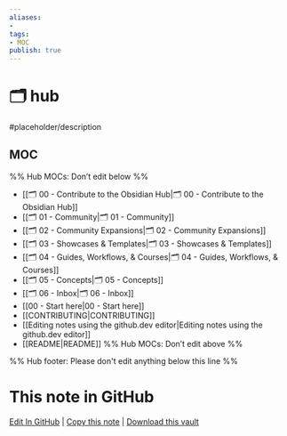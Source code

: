 ```yaml
---
aliases:
- 
tags:
- MOC
publish: true
---
```


# 🗂️ hub

#placeholder/description 

## MOC
%% Hub MOCs: Don’t edit below  %%
-  [[🗂️ 00 - Contribute to the Obsidian Hub|🗂️ 00 - Contribute to the Obsidian Hub]]
-  [[🗂️ 01 - Community|🗂️ 01 - Community]]
-  [[🗂️ 02 - Community Expansions|🗂️ 02 - Community Expansions]]
-  [[🗂️ 03 - Showcases & Templates|🗂️ 03 - Showcases & Templates]]
-  [[🗂️ 04 - Guides, Workflows, & Courses|🗂️ 04 - Guides, Workflows, & Courses]]
-  [[🗂️ 05 - Concepts|🗂️ 05 - Concepts]]
-  [[🗂️ 06 - Inbox|🗂️ 06 - Inbox]]
-  [[00 - Start here|00 - Start here]]
-  [[CONTRIBUTING|CONTRIBUTING]]
-  [[Editing notes using the github.dev editor|Editing notes using the github.dev editor]]
-  [[README|README]]
%% Hub MOCs: Don’t edit above  %%

%% Hub footer: Please don't edit anything below this line %%

# This note in GitHub

<span class="git-footer">[Edit In GitHub](https://github.dev/obsidian-community/obsidian-hub/blob/main/%F0%9F%97%82%EF%B8%8F%20hub.md "git-hub-edit-note") | [Copy this note](https://raw.githubusercontent.com/obsidian-community/obsidian-hub/main/%F0%9F%97%82%EF%B8%8F%20hub.md "git-hub-copy-note") | [Download this vault](https://github.com/obsidian-community/obsidian-hub/archive/refs/heads/main.zip "git-hub-download-vault") </span>
